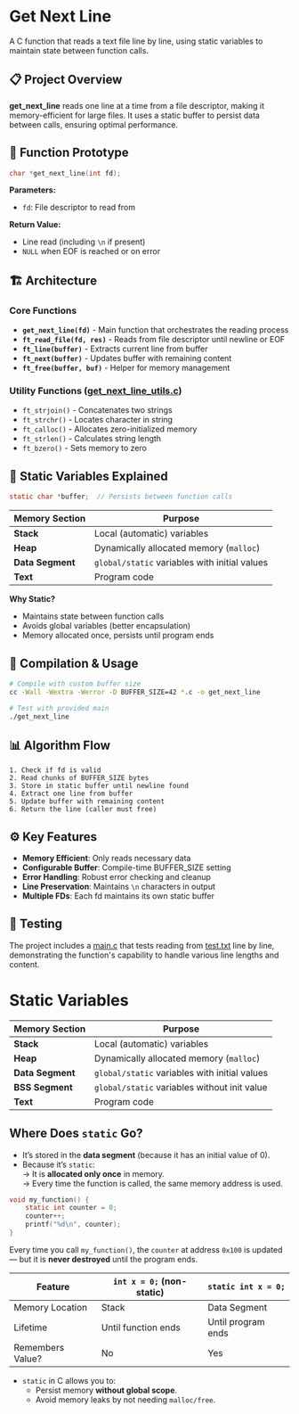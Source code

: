 # Get Next Line

A C function that reads a text file line by line, using static variables to maintain state between function calls.

## 📋 Project Overview

**get_next_line** reads one line at a time from a file descriptor, making it memory-efficient for large files. It uses a static buffer to persist data between calls, ensuring optimal performance.

## 🔧 Function Prototype

```c
char *get_next_line(int fd);
```

**Parameters:**

- `fd`: File descriptor to read from

**Return Value:**

- Line read (including `\n` if present)
- `NULL` when EOF is reached or on error

## 🏗️ Architecture

### Core Functions

- **`get_next_line(fd)`** - Main function that orchestrates the reading process
- **`ft_read_file(fd, res)`** - Reads from file descriptor until newline or EOF
- **`ft_line(buffer)`** - Extracts current line from buffer
- **`ft_next(buffer)`** - Updates buffer with remaining content
- **`ft_free(buffer, buf)`** - Helper for memory management

### Utility Functions ([get_next_line_utils.c](get_next_line_utils.c))

- `ft_strjoin()` - Concatenates two strings
- `ft_strchr()` - Locates character in string
- `ft_calloc()` - Allocates zero-initialized memory
- `ft_strlen()` - Calculates string length
- `ft_bzero()` - Sets memory to zero

## 🧠 Static Variables Explained

```c
static char *buffer;  // Persists between function calls
```

| Memory Section   | Purpose                                       |
| ---------------- | --------------------------------------------- |
| **Stack**        | Local (automatic) variables                   |
| **Heap**         | Dynamically allocated memory (`malloc`)       |
| **Data Segment** | `global/static` variables with initial values |
| **Text**         | Program code                                  |

**Why Static?**

- Maintains state between function calls
- Avoids global variables (better encapsulation)
- Memory allocated once, persists until program ends

## 🚀 Compilation & Usage

```bash
# Compile with custom buffer size
cc -Wall -Wextra -Werror -D BUFFER_SIZE=42 *.c -o get_next_line

# Test with provided main
./get_next_line
```

## 📊 Algorithm Flow

```
1. Check if fd is valid
2. Read chunks of BUFFER_SIZE bytes
3. Store in static buffer until newline found
4. Extract one line from buffer
5. Update buffer with remaining content
6. Return the line (caller must free)
```

## ⚙️ Key Features

- **Memory Efficient**: Only reads necessary data
- **Configurable Buffer**: Compile-time BUFFER_SIZE setting
- **Error Handling**: Robust error checking and cleanup
- **Line Preservation**: Maintains `\n` characters in output
- **Multiple FDs**: Each fd maintains its own static buffer

## 🧪 Testing

The project includes a [main.c](main.c) that tests reading from [test.txt](test.txt) line by line, demonstrating the function's capability to handle various line lengths and content.

# Static Variables

| Memory Section   | Purpose                                       |
| ---------------- | --------------------------------------------- |
| **Stack**        | Local (automatic) variables                   |
| **Heap**         | Dynamically allocated memory (`malloc`)       |
| **Data Segment** | `global/static` variables with initial values |
| **BSS Segment**  | `global/static` variables without init value  |
| **Text**         | Program code                                  |

## Where Does `static` Go?

- It’s stored in the **data segment** (because it has an initial value of 0).
- Because it’s `static`:  
   → It is **allocated only once** in memory.  
   → Every time the function is called, the same memory address is used.

```c
void my_function() {
    static int counter = 0;
    counter++;
    printf("%d\n", counter);
}
```

Every time you call `my_function()`, the `counter` at address `0x100` is updated — but it is **never destroyed** until the program ends.

| Feature          | `int x = 0;` (non-static) | `static int x = 0;` |
| ---------------- | ------------------------- | ------------------- |
| Memory Location  | Stack                     | Data Segment        |
| Lifetime         | Until function ends       | Until program ends  |
| Remembers Value? | No                        | Yes                 |

- `static` in C allows you to:
  - Persist memory **without global scope**.
  - Avoid memory leaks by not needing `malloc/free`.
